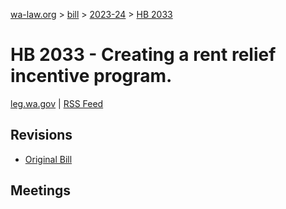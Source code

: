 [wa-law.org](/) > [bill](/bill/) > [2023-24](/bill/2023-24/) > [HB 2033](/bill/2023-24/hb/2033/)

# HB 2033 - Creating a rent relief incentive program.
[leg.wa.gov](https://app.leg.wa.gov/billsummary?BillNumber=2033&Year=2023&Initiative=false) | [RSS Feed](./rss.xml)

## Revisions
* [Original Bill](1/)

## Meetings